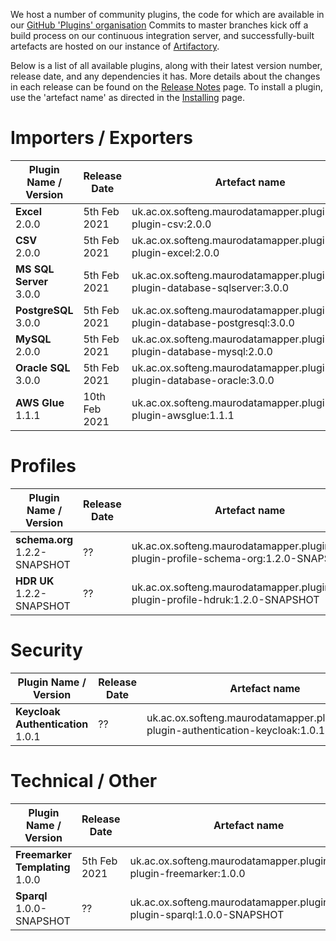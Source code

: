 We host a number of community plugins, the code for which are available in
our [GitHub 'Plugins' organisation](https://github.com/MauroDataMapper-Plugins)
Commits to master branches kick off a build process on our continuous integration server, and successfully-built artefacts are hosted on our instance
of [Artifactory](https://jenkins.cs.ox.ac.uk/artifactory).

Below is a list of all available plugins, along with their latest version number, release date, and any dependencies it has. More details about the
changes in each release can be found on the [Release Notes](/about/release-notes) page. To install a plugin, use the 'artefact name' as directed in
the [Installing](../docker) page.

# Importers / Exporters

<table style="width: 100%;">
    <thead>
        <tr>
            <th style="width: 25%;"><b>Plugin Name / Version</b></th>
            <th style="width: 20%;"><b>Release Date</b></th>
            <th style="width: 25%;"><b>Artefact name</b></th>
            <th style="width: 30%;"><b>Dependencies</b></th>
        </tr>
    </thead>
    <tbody>
        <tr>
            <td><b>Excel</b><br/>2.0.0</td>
            <td>5th Feb 2021</td>
            <td>uk.ac.ox.softeng.maurodatamapper.plugins:mdm-plugin-csv:2.0.0</td>
            <td>Core &gt;= 4.0.0</td>
        </tr>
        <tr>
            <td><b>CSV</b><br/>2.0.0</td>
            <td>5th Feb 2021</td>
            <td>uk.ac.ox.softeng.maurodatamapper.plugins:mdm-plugin-excel:2.0.0</td>
            <td>Core &gt;= 4.0.0</td>
        </tr>
        <tr>
            <td><b>MS SQL Server</b><br/>3.0.0</td>
            <td>5th Feb 2021</td>
            <td>uk.ac.ox.softeng.maurodatamapper.plugins:mdm-plugin-database-sqlserver:3.0.0</td>
            <td>Core &gt;= 4.0.0</td>
        </tr>
        <tr>
            <td><b>PostgreSQL</b><br/>3.0.0</td>
            <td>5th Feb 2021</td>
            <td>uk.ac.ox.softeng.maurodatamapper.plugins:mdm-plugin-database-postgresql:3.0.0</td>
            <td>Core &gt;= 4.0.0</td>
        </tr>
        <tr>
            <td><b>MySQL</b><br/>2.0.0</td>
            <td>5th Feb 2021</td>
            <td>uk.ac.ox.softeng.maurodatamapper.plugins:mdm-plugin-database-mysql:2.0.0</td>
            <td>Core &gt;= 4.0.0</td>
        </tr>
        <tr>
            <td><b>Oracle SQL</b><br/>3.0.0</td>
            <td>5th Feb 2021</td>
            <td>uk.ac.ox.softeng.maurodatamapper.plugins:mdm-plugin-database-oracle:3.0.0</td>
            <td>Core &gt;= 4.0.0</td>
        </tr>
        <tr>
            <td><b>AWS Glue</b><br/>1.1.1</td>
            <td>10th Feb 2021</td>
            <td>uk.ac.ox.softeng.maurodatamapper.plugins:mdm-plugin-awsglue:1.1.1</td>
            <td>Core &gt;= 4.0.0</td>
        </tr>
    </tbody>
</table>

# Profiles

<table style="width: 100%;">
    <thead>
        <tr>
            <th style="width: 25%;"><b>Plugin Name / Version</b></th>
            <th style="width: 20%;"><b>Release Date</b></th>
            <th style="width: 25%;"><b>Artefact name</b></th>
            <th style="width: 30%;"><b>Dependencies</b></th>
        </tr>
    </thead>
    <tbody>
        <tr>
            <td><b>schema.org</b><br/>1.2.2-SNAPSHOT</td>
            <td> ?? </td>
            <td>uk.ac.ox.softeng.maurodatamapper.plugins:mdm-plugin-profile-schema-org:1.2.0-SNAPSHOT</td>
            <td>Core &gt;= 4.0.0</td>
        </tr>
        <tr>
            <td><b>HDR UK</b><br/>1.2.2-SNAPSHOT</td>
            <td> ?? </td>
            <td>uk.ac.ox.softeng.maurodatamapper.plugins:mdm-plugin-profile-hdruk:1.2.0-SNAPSHOT</td>
            <td>Core &gt;= 4.0.0</td>
        </tr>
    </tbody>
</table>

# Security

<table style="width: 100%;">
    <thead>
        <tr>
            <th style="width: 25%;"><b>Plugin Name / Version</b></th>
            <th style="width: 20%;"><b>Release Date</b></th>
            <th style="width: 25%;"><b>Artefact name</b></th>
            <th style="width: 30%;"><b>Dependencies</b></th>
        </tr>
    </thead>
    <tbody>
        <tr>
            <td><b>Keycloak Authentication</b><br/>1.0.1</td>
            <td> ?? </td>
            <td>uk.ac.ox.softeng.maurodatamapper.plugins:mdm-plugin-authentication-keycloak:1.0.1</td>
            <td>Core &gt;= 4.0.0</td>
        </tr>
    </tbody>
</table>

# Technical / Other

<table style="width: 100%;">
    <thead>
        <tr>
            <th style="width: 25%;"><b>Plugin Name / Version</b></th>
            <th style="width: 20%;"><b>Release Date</b></th>
            <th style="width: 25%;"><b>Artefact name</b></th>
            <th style="width: 30%;"><b>Dependencies</b></th>
        </tr>
    </thead>
    <tbody>
        <tr>
            <td><b>Freemarker Templating</b><br/>1.0.0</td>
            <td>5th Feb 2021</td>
            <td>uk.ac.ox.softeng.maurodatamapper.plugins:mdm-plugin-freemarker:1.0.0</td>
            <td>Core &gt;= 4.0.0</td>
        </tr>
        <tr>
            <td><b>Sparql</b><br/>1.0.0-SNAPSHOT</td>
            <td> ?? </td>
            <td>uk.ac.ox.softeng.maurodatamapper.plugins:mdm-plugin-sparql:1.0.0-SNAPSHOT</td>
            <td>Core &gt;= 4.0.0</td>
        </tr>
    </tbody>
</table>


<!--  LocalWords:  plugins Artifactory plugin thead tr th tbody td br
 -->
<!--  LocalWords:  gt PostgreSQL AWS Keycloak Freemarker Sparql
 -->
